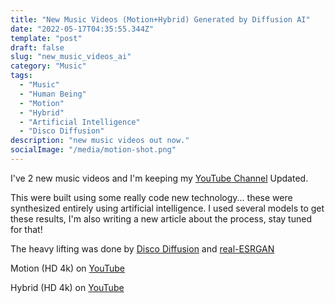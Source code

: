 ```yaml
---
title: "New Music Videos (Motion+Hybrid) Generated by Diffusion AI"
date: "2022-05-17T04:35:55.344Z"
template: "post"
draft: false
slug: "new_music_videos_ai"
category: "Music"
tags:
  - "Music"
  - "Human Being"
  - "Motion"
  - "Hybrid"
  - "Artificial Intelligence"
  - "Disco Diffusion"
description: "new music videos out now."
socialImage: "/media/motion-shot.png"
---
```


I've 2 new music videos and I'm keeping my [YouTube Channel](https://www.youtube.com/channel/UCSj0EB8Mn299OJEv9xzy6pg) Updated.

This were built using some really code new technology... these were synthesized entirely using artificial intelligence.   I used several models to get these results, I'm also writing a new article about the process, stay tuned for that! 

The heavy lifting was done by [Disco Diffusion](https://colab.research.google.com/github/alembics/disco-diffusion/blob/main/Disco_Diffusion.ipynb) and [real-ESRGAN](https://github.com/xinntao/Real-ESRGAN)

Motion (HD 4k) on [YouTube](https://www.youtube.com/watch?v=IE3US5jnsaE)

Hybrid (HD 4k) on [YouTube](https://www.youtube.com/watch?v=MQ71dMUjFzM)

